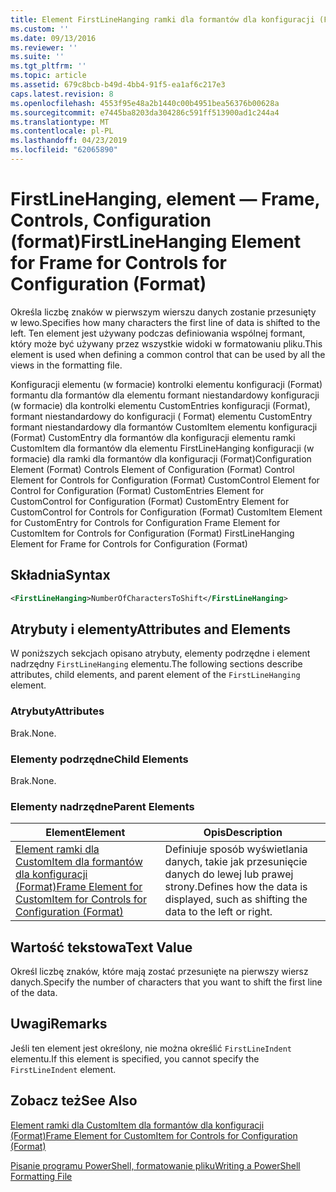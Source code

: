 ```yaml
---
title: Element FirstLineHanging ramki dla formantów dla konfiguracji (Format) | Dokumentacja firmy Microsoft
ms.custom: ''
ms.date: 09/13/2016
ms.reviewer: ''
ms.suite: ''
ms.tgt_pltfrm: ''
ms.topic: article
ms.assetid: 679c8bcb-b49d-4bb4-91f5-ea1af6c217e3
caps.latest.revision: 8
ms.openlocfilehash: 4553f95e48a2b1440c00b4951bea56376b00628a
ms.sourcegitcommit: e7445ba8203da304286c591ff513900ad1c244a4
ms.translationtype: MT
ms.contentlocale: pl-PL
ms.lasthandoff: 04/23/2019
ms.locfileid: "62065890"
---
```

# <a name="firstlinehanging-element-for-frame-for-controls-for-configuration-format"></a><span data-ttu-id="b0cc5-102">FirstLineHanging, element — Frame, Controls, Configuration (format)</span><span class="sxs-lookup"><span data-stu-id="b0cc5-102">FirstLineHanging Element for Frame for Controls for Configuration (Format)</span></span>

<span data-ttu-id="b0cc5-103">Określa liczbę znaków w pierwszym wierszu danych zostanie przesunięty w lewo.</span><span class="sxs-lookup"><span data-stu-id="b0cc5-103">Specifies how many characters the first line of data is shifted to the left.</span></span> <span data-ttu-id="b0cc5-104">Ten element jest używany podczas definiowania wspólnej formant, który może być używany przez wszystkie widoki w formatowaniu pliku.</span><span class="sxs-lookup"><span data-stu-id="b0cc5-104">This element is used when defining a common control that can be used by all the views in the formatting file.</span></span>

<span data-ttu-id="b0cc5-105">Konfiguracji elementu (w formacie) kontrolki elementu konfiguracji (Format) formantu dla formantów dla elementu formant niestandardowy konfiguracji (w formacie) dla kontrolki elementu CustomEntries konfiguracji (Format), formant niestandardowy do konfiguracji ( Format) elementu CustomEntry formant niestandardowy dla formantów CustomItem elementu konfiguracji (Format) CustomEntry dla formantów dla konfiguracji elementu ramki CustomItem dla formantów dla elementu FirstLineHanging konfiguracji (w formacie) dla ramki dla formantów dla konfiguracji (Format)</span><span class="sxs-lookup"><span data-stu-id="b0cc5-105">Configuration Element (Format) Controls Element of Configuration (Format) Control Element for Controls for Configuration (Format) CustomControl Element for Control for Configuration (Format) CustomEntries Element for CustomControl for Configuration (Format) CustomEntry Element for CustomControl for Controls for Configuration (Format) CustomItem Element for CustomEntry for Controls for Configuration Frame Element for CustomItem for Controls for Configuration (Format) FirstLineHanging Element for Frame for Controls for Configuration (Format)</span></span>

## <a name="syntax"></a><span data-ttu-id="b0cc5-106">Składnia</span><span class="sxs-lookup"><span data-stu-id="b0cc5-106">Syntax</span></span>

```xml
<FirstLineHanging>NumberOfCharactersToShift</FirstLineHanging>
```

## <a name="attributes-and-elements"></a><span data-ttu-id="b0cc5-107">Atrybuty i elementy</span><span class="sxs-lookup"><span data-stu-id="b0cc5-107">Attributes and Elements</span></span>

<span data-ttu-id="b0cc5-108">W poniższych sekcjach opisano atrybuty, elementy podrzędne i element nadrzędny `FirstLineHanging` elementu.</span><span class="sxs-lookup"><span data-stu-id="b0cc5-108">The following sections describe attributes, child elements, and parent element of the `FirstLineHanging` element.</span></span>

### <a name="attributes"></a><span data-ttu-id="b0cc5-109">Atrybuty</span><span class="sxs-lookup"><span data-stu-id="b0cc5-109">Attributes</span></span>

<span data-ttu-id="b0cc5-110">Brak.</span><span class="sxs-lookup"><span data-stu-id="b0cc5-110">None.</span></span>

### <a name="child-elements"></a><span data-ttu-id="b0cc5-111">Elementy podrzędne</span><span class="sxs-lookup"><span data-stu-id="b0cc5-111">Child Elements</span></span>

<span data-ttu-id="b0cc5-112">Brak.</span><span class="sxs-lookup"><span data-stu-id="b0cc5-112">None.</span></span>

### <a name="parent-elements"></a><span data-ttu-id="b0cc5-113">Elementy nadrzędne</span><span class="sxs-lookup"><span data-stu-id="b0cc5-113">Parent Elements</span></span>

|<span data-ttu-id="b0cc5-114">Element</span><span class="sxs-lookup"><span data-stu-id="b0cc5-114">Element</span></span>|<span data-ttu-id="b0cc5-115">Opis</span><span class="sxs-lookup"><span data-stu-id="b0cc5-115">Description</span></span>|
|-------------|-----------------|
|[<span data-ttu-id="b0cc5-116">Element ramki dla CustomItem dla formantów dla konfiguracji (Format)</span><span class="sxs-lookup"><span data-stu-id="b0cc5-116">Frame Element for CustomItem for Controls for Configuration (Format)</span></span>](./frame-element-for-customitem-for-controls-for-configuration-format.md)|<span data-ttu-id="b0cc5-117">Definiuje sposób wyświetlania danych, takie jak przesunięcie danych do lewej lub prawej strony.</span><span class="sxs-lookup"><span data-stu-id="b0cc5-117">Defines how the data is displayed, such as shifting the data to the left or right.</span></span>|

## <a name="text-value"></a><span data-ttu-id="b0cc5-118">Wartość tekstowa</span><span class="sxs-lookup"><span data-stu-id="b0cc5-118">Text Value</span></span>

<span data-ttu-id="b0cc5-119">Określ liczbę znaków, które mają zostać przesunięte na pierwszy wiersz danych.</span><span class="sxs-lookup"><span data-stu-id="b0cc5-119">Specify the number of characters that you want to shift the first line of the data.</span></span>

## <a name="remarks"></a><span data-ttu-id="b0cc5-120">Uwagi</span><span class="sxs-lookup"><span data-stu-id="b0cc5-120">Remarks</span></span>

<span data-ttu-id="b0cc5-121">Jeśli ten element jest określony, nie można określić `FirstLineIndent` elementu.</span><span class="sxs-lookup"><span data-stu-id="b0cc5-121">If this element is specified, you cannot specify the `FirstLineIndent` element.</span></span>

## <a name="see-also"></a><span data-ttu-id="b0cc5-122">Zobacz też</span><span class="sxs-lookup"><span data-stu-id="b0cc5-122">See Also</span></span>

[<span data-ttu-id="b0cc5-123">Element ramki dla CustomItem dla formantów dla konfiguracji (Format)</span><span class="sxs-lookup"><span data-stu-id="b0cc5-123">Frame Element for CustomItem for Controls for Configuration (Format)</span></span>](./frame-element-for-customitem-for-controls-for-configuration-format.md)

[<span data-ttu-id="b0cc5-124">Pisanie programu PowerShell, formatowanie pliku</span><span class="sxs-lookup"><span data-stu-id="b0cc5-124">Writing a PowerShell Formatting File</span></span>](./writing-a-powershell-formatting-file.md)
